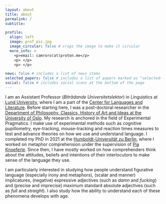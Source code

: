 ```yaml
---
layout: about
title: about
permalink: /
subtitle:   

profile:
  align: left
  image: prof_pic.jpg
  image_circular: false # crops the image to make it circular
  more_info: >
    <p>email: camroro(at)proton.me</p>
    <p> </p>
    <p> </p>

news: false # includes a list of news items
selected_papers: false # includes a list of papers marked as "selected={true}"
social: false # includes social icons at the bottom of the page
---
```

I am an Assistant Professor (*Biträdande Universitetslektor*) in Linguistics at [Lund University](https://www.lunduniversity.lu.se/home), where I am a part of the [Center for Languages and Literature](https://www.sol.lu.se/en/). Before starting here, I was a post-doctoral researcher in the [Department of Philosophy, Classics, History of Art and Ideas at the University of Oslo](https://www.hf.uio.no/ifikk/english/). 
My research is anchored in the field of Experimental Pragmatics. I make use of experimental methods such as cognitive pupillometry, eye-tracking, mouse-tracking and reaction times measures to test and advance theories on how we use and understand language. I completed my PhD in 2021 at the [Humboldt-Universität zu Berlin](https://www.hu-berlin.de/de), where I worked on metaphor comprehension under the supervision of [Pia Knoeferle](https://amor.cms.hu-berlin.de/~knoeferp/index.html). Since then, I have mostly worked on how comprehenders think about the attitudes, beliefs and intentions of their interlocutors to make sense of the language they use.  

I am particularly interested in studying how people understand figurative language (especially irony and metaphors), (scalar and manner) implicatures, (negative) expressive adjectives (such as *damn* and *fucking*) and (precise and imprecise) maximum standard absolute adjectives (such as *full* and *straight*). I also study how the ability to understand each of these phenomena develops with age. 
